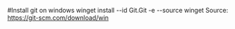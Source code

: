 #Install git on windows
winget install --id Git.Git -e --source winget 
Source: https://git-scm.com/download/win
